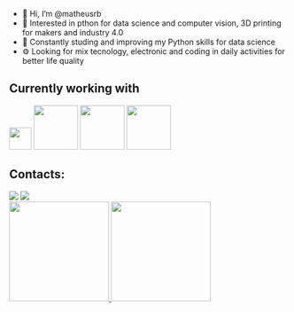 - 👋 Hi, I’m @matheusrb
- 👀 Interested in pthon for data science and computer vision, 3D printing for makers and industry 4.0
- 🌱 Constantly studing and improving my Python skills for data science
- ⚙  Looking for mix tecnology, electronic and coding in daily activities for better life quality

## Currently working with

<img loading="lazy" src="https://www.vectorlogo.zone/logos/python/python-icon.svg" width="40" height="40"/> <img loading="lazy" src="https://camo.githubusercontent.com/55a55cebad6360bda8bca520c61e0e195dc7ee413bf9982f1ba86cab496f2388/68747470733a2f2f6d6174706c6f746c69622e6f72672f5f7374617469632f6c6f676f322e737667" width="80" height="80"/> <img loading="lazy" src="https://upload.wikimedia.org/wikipedia/commons/0/05/Scikit_learn_logo_small.svg" width="80" height="80"/> <img loading="lazy" src="https://www.vectorlogo.zone/logos/mysql/mysql-official.svg" width="80" height="80"/>

## Contacts:

<div>
<a href="https://www.linkedin.com/in/matheusrb96/" target="_blank"><img loading="lazy" src="https://img.shields.io/badge/-LinkedIn-%230077B5?style=for-the-badge&logo=linkedin&logoColor=white" target="_blank"></a> <a href = "mailto:rbernardesmatheus@gmail.com"><img loading="lazy" src="https://img.shields.io/badge/Gmail-D14836?style=for-the-badge&logo=gmail&logoColor=white" target="_blank"></a>
</div>

<div>
<a href="https://github.com/matheusrb">
<img loading="lazy" height="180em" src="https://github-readme-stats.vercel.app/api/top-langs/?username=matheusrb&layout=compact&langs_count=7&theme=dracula"/>
<img loading="lazy" height="180em" src="https://github-readme-stats.vercel.app/api?username=matheusrb&show_icons=true&theme=dracula&include_all_commits=true&count_private=true"/>
</div>

